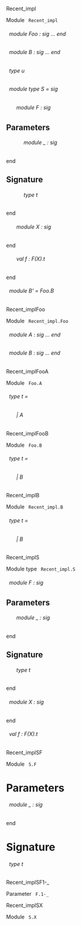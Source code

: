 Recent_impl

 Module `` Recent_impl`` 
<a id="module-Foo"></a>
###### &nbsp; module Foo : sig ... end



<a id="module-B"></a>
###### &nbsp; module B : sig ... end



<a id="type-u"></a>
###### &nbsp; type u



<a id="module-type-S"></a>
###### &nbsp; module type S = sig

<a id="module-F"></a>
###### &nbsp; &nbsp; &nbsp; &nbsp;module F : sig


## Parameters


<a id="argument-1-_"></a>
###### &nbsp; &nbsp; &nbsp; &nbsp;&nbsp; &nbsp; &nbsp;module _ : sig
end




## Signature


<a id="type-t"></a>
###### &nbsp; &nbsp; &nbsp; &nbsp;&nbsp; &nbsp; &nbsp;type t


end



<a id="module-X"></a>
###### &nbsp; &nbsp; &nbsp; &nbsp;module X : sig
end



<a id="val-f"></a>
###### &nbsp; &nbsp; &nbsp; &nbsp;val f : F(X).t


end



<a id="module-B'"></a>
###### &nbsp; module B' = Foo.B


Recent_implFoo

 Module `` Recent_impl.Foo`` 
<a id="module-A"></a>
###### &nbsp; module A : sig ... end



<a id="module-B"></a>
###### &nbsp; module B : sig ... end


Recent_implFooA

 Module `` Foo.A`` 
<a id="type-t"></a>
###### &nbsp; type t = 

<a id="type-t.A"></a>
###### &nbsp; &nbsp; &nbsp; &nbsp;| A

  




Recent_implFooB

 Module `` Foo.B`` 
<a id="type-t"></a>
###### &nbsp; type t = 

<a id="type-t.B"></a>
###### &nbsp; &nbsp; &nbsp; &nbsp;| B

  




Recent_implB

 Module `` Recent_impl.B`` 
<a id="type-t"></a>
###### &nbsp; type t = 

<a id="type-t.B"></a>
###### &nbsp; &nbsp; &nbsp; &nbsp;| B

  




Recent_implS

 Module type `` Recent_impl.S`` 
<a id="module-F"></a>
###### &nbsp; module F : sig


## Parameters


<a id="argument-1-_"></a>
###### &nbsp; &nbsp; &nbsp; &nbsp;module _ : sig
end




## Signature


<a id="type-t"></a>
###### &nbsp; &nbsp; &nbsp; &nbsp;type t


end



<a id="module-X"></a>
###### &nbsp; module X : sig
end



<a id="val-f"></a>
###### &nbsp; val f : F(X).t


Recent_implSF

 Module `` S.F`` 

# Parameters


<a id="argument-1-_"></a>
###### &nbsp; module _ : sig
end




# Signature


<a id="type-t"></a>
###### &nbsp; type t


Recent_implSF1-_

 Parameter `` F.1-_`` 

Recent_implSX

 Module `` S.X`` 
